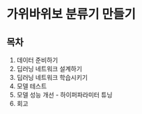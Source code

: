 # 가위바위보 분류기 만들기

## 목차
1. 데이터 준비하기
2. 딥러닝 네트워크 설계하기
3. 딥러닝 네트워크 학습시키기
4. 모델 테스트
5. 모델 성능 개선 - 하이퍼파라미터 튜닝
6. 회고


